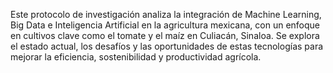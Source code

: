 Este protocolo de investigación analiza la integración de Machine Learning, Big Data e Inteligencia Artificial en la agricultura mexicana, con un enfoque en cultivos clave como el tomate y el maíz en Culiacán, Sinaloa. Se explora el estado actual, los desafíos y las oportunidades de estas tecnologías para mejorar la eficiencia, sostenibilidad y productividad agrícola.
